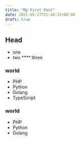 ```yaml
---
title: "My First Post"
date: 2021-05-27T21:40:33+08:00
draft: true
---
```


## Head

* one 
* two 
**** three

### world

* PHP
* Python
* Golang
* TypeScript


### world

* PHP
* Python
* Golang
